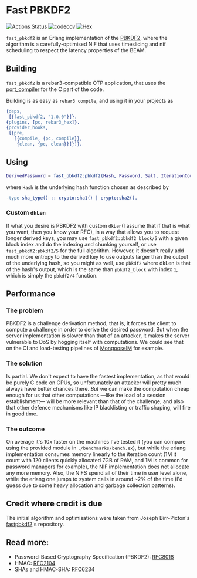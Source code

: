 # Fast PBKDF2

[![Actions Status](https://github.com/esl/fast_pbkdf2/workflows/ci/badge.svg)](https://github.com/esl/fast_pbkdf2/actions)
[![codecov](https://codecov.io/gh/esl/fast_pbkdf2/branch/master/graph/badge.svg)](https://codecov.io/gh/esl/fast_pbkdf2)
[![Hex](http://img.shields.io/hexpm/v/fast_pbkdf2.svg)](https://hex.pm/packages/fast_pbkdf2)

`fast_pbkdf2` is an Erlang implementation of the [PBKDF2][PBKDF2], where the algorithm is a carefully-optimised NIF that uses timeslicing and nif scheduling to respect the latency properties of the BEAM.

## Building
`fast_pbkdf2` is a rebar3-compatible OTP application, that uses the [port_compiler](https://github.com/blt/port_compiler) for the C part of the code.

Building is as easy as `rebar3 compile`, and using it in your projects as
```erlang
{deps,
 [{fast_pbkdf2, "1.0.0"}]}.
{plugins, [pc, rebar3_hex]}.
{provider_hooks,
 [{pre,
   [{compile, {pc, compile}},
    {clean, {pc, clean}}]}]}.
```

## Using

```erlang
DerivedPassword = fast_pbkdf2:pbkdf2(Hash, Password, Salt, IterationCount)
```
where `Hash` is the underlying hash function chosen as described by
```erlang
-type sha_type() :: crypto:sha1() | crypto:sha2().
```

### Custom `dkLen`
If what you desire is PBKDF2 with custom `dkLen`(I assume that if that is what you want, then you know your RFC), in a way that allows you to request longer derived keys, you may use `fast_pbkdf2:pbkdf2_block/5` with a given block index and do the indexing and chunking yourself, or use `fast_pbkdf2:pbkdf2/5` for the full algorithm. However, it doesn't really add much more entropy to the derived key to use outputs larger than the output of the underlying hash, so you might as well, use `pbkdf2` where dkLen is that of the hash's output, which is the same than `pbkdf2_block` with index `1`, which is simply the `pbkdf2/4` function.

## Performance

### The problem
PBKDF2 is a challenge derivation method, that is, it forces the client to compute a challenge in order to derive the desired password. But when the server implementation is slower than that of an attacker, it makes the server vulnerable to DoS by hogging itself with computations. We could see that on the CI and load-testing pipelines of [MongooseIM][MIM] for example.

### The solution
Is partial. We don't expect to have the fastest implementation, as that would be purely C code on GPUs, so unfortunately an attacker will pretty much always have better chances there. _But_ we can make the computation cheap enough for us that other computations —like the load of a session establishment— will be more relevant than that of the challenge; and also that other defence mechanisms like IP blacklisting or traffic shaping, will fire in good time.

### The outcome
On average it's 10x faster on the machines I've tested it (you can compare using the provided module in `./benchmarks/bench.ex`), but while the erlang implementation consumes memory linearly to the iteration count (1M it count with 120 clients quickly allocated 7GB of RAM, and 1M is common for password managers for example), the NIF implementation does not allocate any more memory. Also, the NIFS spend all of their time in user level alone, while the erlang one jumps to system calls in around ~2% of the time (I'd guess due to some heavy allocation and garbage collection patterns).

## Credit where credit is due
The initial algorithm and optimisations were taken from Joseph Birr-Pixton's
[fastpbkdf2](https://github.com/ctz/fastpbkdf2)'s repository.

## Read more:
* Password-Based Cryptography Specification (PBKDF2): [RFC8018](https://tools.ietf.org/html/rfc8018#section-5.2)
* HMAC: [RFC2104]( https://tools.ietf.org/html/rfc2104)
* SHAs and HMAC-SHA: [RFC6234](https://tools.ietf.org/html/rfc6234)

[MIM]: https://github.com/esl/MongooseIM
[PBKDF2]: https://tools.ietf.org/html/rfc8018#section-5.2
